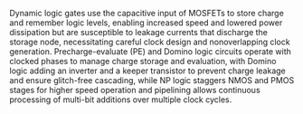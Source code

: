 Dynamic logic gates use the capacitive input of MOSFETs to store charge and remember logic levels, enabling increased speed and lowered power dissipation but are susceptible to leakage currents that discharge the storage node, necessitating careful clock design and nonoverlapping clock generation. Precharge-evaluate (PE) and Domino logic circuits operate with clocked phases to manage charge storage and evaluation, with Domino logic adding an inverter and a keeper transistor to prevent charge leakage and ensure glitch-free cascading, while NP logic staggers NMOS and PMOS stages for higher speed operation and pipelining allows continuous processing of multi-bit additions over multiple clock cycles.
